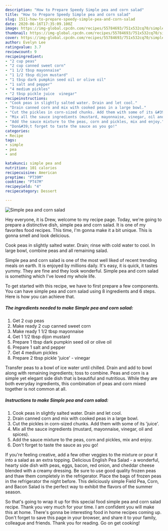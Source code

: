 ```yaml
---
description: "How to Prepare Speedy Simple pea and corn salad"
title: "How to Prepare Speedy Simple pea and corn salad"
slug: 1511-how-to-prepare-speedy-simple-pea-and-corn-salad
date: 2020-06-16T17:35:09.100Z
image: https://img-global.cpcdn.com/recipes/55784693/751x532cq70/simple-pea-and-corn-salad-recipe-main-photo.jpg
thumbnail: https://img-global.cpcdn.com/recipes/55784693/751x532cq70/simple-pea-and-corn-salad-recipe-main-photo.jpg
cover: https://img-global.cpcdn.com/recipes/55784693/751x532cq70/simple-pea-and-corn-salad-recipe-main-photo.jpg
author: Evelyn Lee
ratingvalue: 3.7
reviewcount: 9
recipeingredient:
- "2 cup peas"
- "2 cup canned sweet corn"
- "1 1/2 tbsp mayonnaise"
- "1 1/2 tbsp dijon mustard"
- "1 tbsp dark pumpkin seed oil or olive oil"
- "1 salt and pepper"
- "4 medium pickles"
- "2 tbsp pickle juice  vinegar"
recipeinstructions:
- "Cook peas in slightly salted water. Drain and let cool."
- "Drain canned corn and mix with cooked peas in a large bowl."
- "Cut the pickles in corn-sized chunks. Add them with some of its &#39;juice&#39;."
- "Mix all the sauce ingredients (mustard, mayonnaise, vinegar, oil and spices)."
- "Add the sauce mixture to the peas, corn and pickles, mix and enjoy."
- "Don&#39;t forget to taste the sauce as you go!"
categories:
- Recipe
tags:
- simple
- pea
- and

katakunci: simple pea and 
nutrition: 101 calories
recipecuisine: American
preptime: "PT39M"
cooktime: "PT47M"
recipeyield: "4"
recipecategory: Dessert

---
```



![Simple pea and corn salad](https://img-global.cpcdn.com/recipes/55784693/751x532cq70/simple-pea-and-corn-salad-recipe-main-photo.jpg)

Hey everyone, it is Drew, welcome to my recipe page. Today, we're going to prepare a distinctive dish, simple pea and corn salad. It is one of my favorites food recipes. This time, I'm gonna make it a bit unique. This is gonna smell and look delicious.

Cook peas in slightly salted water. Drain; rinse with cold water to cool. In large bowl, combine peas and all remaining salad.

Simple pea and corn salad is one of the most well liked of recent trending meals on earth. It is enjoyed by millions daily. It's easy, it is quick, it tastes yummy. They are fine and they look wonderful. Simple pea and corn salad is something which I've loved my whole life.


To get started with this recipe, we have to first prepare a few components. You can have simple pea and corn salad using 8 ingredients and 6 steps. Here is how you can achieve that.

<!--inarticleads1-->

##### The ingredients needed to make Simple pea and corn salad:

1. Get 2 cup peas
1. Make ready 2 cup canned sweet corn
1. Make ready 1 1/2 tbsp mayonnaise
1. Get 1 1/2 tbsp dijon mustard
1. Prepare 1 tbsp dark pumpkin seed oil or olive oil
1. Prepare 1 salt and pepper
1. Get 4 medium pickles
1. Prepare 2 tbsp pickle &#39;juice&#39; - vinegar


Transfer peas to a bowl of ice water until chilled. Drain and add to bowl along with remaining ingredients; toss to combine. Peas and corn is a simple yet elegant side dish that is beautiful and nutritious. While they are both everyday ingredients, this combination of peas and corn mixed together is not common at all. 

<!--inarticleads2-->

##### Instructions to make Simple pea and corn salad:

1. Cook peas in slightly salted water. Drain and let cool.
1. Drain canned corn and mix with cooked peas in a large bowl.
1. Cut the pickles in corn-sized chunks. Add them with some of its &#39;juice&#39;.
1. Mix all the sauce ingredients (mustard, mayonnaise, vinegar, oil and spices).
1. Add the sauce mixture to the peas, corn and pickles, mix and enjoy.
1. Don&#39;t forget to taste the sauce as you go!


If you&#39;re feeling creative, add a few other veggies to the mixture or pour it into a salad as an extra topping. Delicious English Pea Salad - a wonderful, hearty side dish with peas, eggs, bacon, red onion, and cheddar cheese blended with a creamy dressing. Be sure to use good quality frozen peas and thaw them completely in the refrigerator. Place the bags of frozen peas in the refrigerator the night before. This deliciously simple Field Pea, Corn, and Bacon Salad is the perfect way to exhibit the flavors of the summer season. 

So that's going to wrap it up for this special food simple pea and corn salad recipe. Thank you very much for your time. I am confident you will make this at home. There's gonna be interesting food in home recipes coming up. Don't forget to save this page in your browser, and share it to your family, colleague and friends. Thank you for reading. Go on get cooking!
